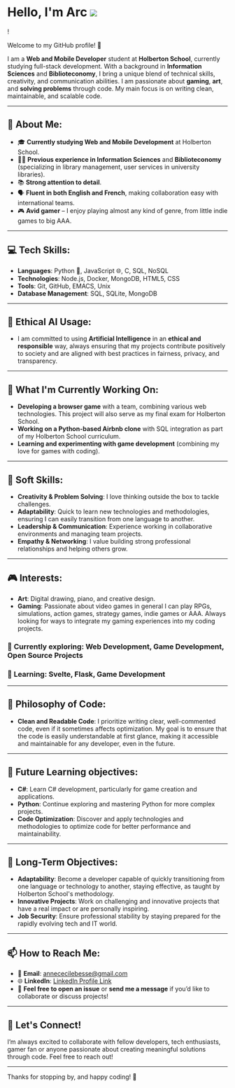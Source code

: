 # [](https://user-images.githubusercontent.com/18350557/176309783-0785949b-9127-417c-8b55-ab5a4333674e.gif) Hello, I'm Arc ![](https://media.giphy.com/media/l0MYyYNs4fcdRBKGk/giphy.gif)
 !

Welcome to my GitHub profile! 🎉

I am a **Web and Mobile Developer** student at **Holberton School**, currently studying full-stack development. With a background in **Information Sciences** and **Biblioteconomy**, I bring a unique blend of technical skills, creativity, and communication abilities. I am passionate about **gaming**, **art**, and **solving problems** through code. My main focus is on writing clean, maintainable, and scalable code.

---

## 🚀 About Me:
- 🎓 **Currently studying Web and Mobile Development** at Holberton School.
- 🧑‍💻 **Previous experience in Information Sciences** and **Biblioteconomy** (specializing in library management, user services in university libraries).
- 📚 **Strong attention to detail**.
- 🗣️ **Fluent in both English and French**, making collaboration easy with international teams.
- 🎮 **Avid gamer** – I enjoy playing almost any kind of genre, from little indie games to big AAA.

---

## 💻 Tech Skills:
- **Languages**: Python 🐍, JavaScript 🌐, C, SQL, NoSQL
- **Technologies**: Node.js, Docker, MongoDB, HTML5, CSS
- **Tools**: Git, GitHub, EMACS, Unix
- **Database Management**: SQL, SQLite, MongoDB

---

## :robot: Ethical AI Usage:
- I am committed to using **Artificial Intelligence** in an **ethical and responsible** way, always ensuring that my projects contribute positively to society and are aligned with best practices in fairness, privacy, and transparency.

---

## 🌱 What I'm Currently Working On:
- **Developing a browser game** with a team, combining various web technologies. This project will also serve as my final exam for Holberton School.
- **Working on a Python-based Airbnb clone** with SQL integration as part of my Holberton School curriculum.
- **Learning and experimenting with game development** (combining my love for games with coding).

---

## 🧠 Soft Skills:
- **Creativity & Problem Solving**: I love thinking outside the box to tackle challenges.
- **Adaptability**: Quick to learn new technologies and methodologies, ensuring I can easily transition from one language to another.
- **Leadership & Communication**: Experience working in collaborative environments and managing team projects.
- **Empathy & Networking**: I value building strong professional relationships and helping others grow.

---

## 🎮 Interests:
- **Art**: Digital drawing, piano, and creative design.
- **Gaming**: Passionate about video games in general I can play RPGs, simulations, action games, strategy games, indie games or AAA.
Always looking for ways to integrate my gaming experiences into my coding projects.


### 🔭 **Currently exploring**: Web Development, Game Development, Open Source Projects  
### 🌱 **Learning**: Svelte, Flask, Game Development

---

## :thought_balloon:  Philosophy of Code:
- **Clean and Readable Code**: I prioritize writing clear, well-commented code, even if it sometimes affects optimization. My goal is to ensure that the code is easily understandable at first glance, making it accessible and maintainable for any developer, even in the future.

---

## 🔭 Future Learning objectives:
- **C#**: Learn C# development, particularly for game creation and applications.
- **Python**: Continue exploring and mastering Python for more complex projects.
- **Code Optimization**: Discover and apply technologies and methodologies to optimize code for better performance and maintainability.

---

## 📆 Long-Term Objectives:
- **Adaptability**: Become a developer capable of quickly transitioning from one language or technology to another, staying effective, as taught by Holberton School's methodology.
- **Innovative Projects**: Work on challenging and innovative projects that have a real impact or are personally inspiring.
- **Job Security**: Ensure professional stability by staying prepared for the rapidly evolving tech and IT world.

---

## 📫 How to Reach Me:
- 📧 **Email**: [annececilebesse@gmail.com](mailto:annececilebesse@gmail.com)
- 🌐 **LinkedIn**: [LinkedIn Profile Link](https://www.linkedin.com/in/anne-c%C3%A9cile-besse/)
- 💬 **Feel free to open an issue** or **send me a message** if you’d like to collaborate or discuss projects!

---

## 💬 Let's Connect!
I’m always excited to collaborate with fellow developers, tech enthusiasts, gamer fan or anyone passionate about creating meaningful solutions through code. Feel free to reach out!

---

Thanks for stopping by, and happy coding! 🚀
